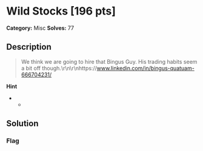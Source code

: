 # Wild Stocks [196 pts]

**Category:** Misc
**Solves:** 77

## Description
>We think we are going to hire that Bingus Guy. His trading habits seem a bit off though.\r\n\r\nhttps://www.linkedin.com/in/bingus-quatuam-666704231/

**Hint**
* -

## Solution

### Flag


